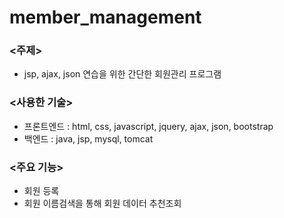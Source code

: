# member_management

### <주제>
- jsp, ajax, json 연습을 위한 간단한 회원관리 프로그램


  
### <사용한 기술>

- 프론트엔드 : html, css, javascript, jquery, ajax, json, bootstrap  
- 백엔드 : java, jsp, mysql, tomcat


  
### <주요 기능>
  - 회원 등록
  - 회원 이름검색을 통해 회원 데이터 추천조회


